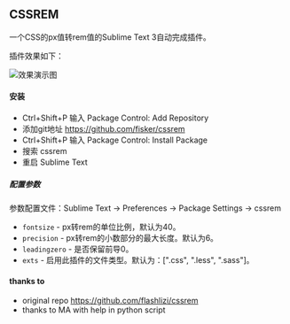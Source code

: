 CSSREM
-------------

一个CSS的px值转rem值的Sublime Text 3自动完成插件。

插件效果如下：

![效果演示图](cssrem.gif)

#### 安装
* Ctrl+Shift+P 输入 Package Control: Add Repository
* 添加git地址 https://github.com/fisker/cssrem
* Ctrl+Shift+P 输入 Package Control: Install Package
* 搜索 cssrem
* 重启 Sublime Text

##### 配置参数

参数配置文件：Sublime Text -> Preferences -> Package Settings -> cssrem

* `fontsize` - px转rem的单位比例，默认为40。
* `precision` - px转rem的小数部分的最大长度。默认为6。
* `leadingzero` - 是否保留前导0。
* `exts` - 启用此插件的文件类型。默认为：[".css", ".less", ".sass"]。

#### thanks to
* original repo https://github.com/flashlizi/cssrem
* thanks to MA with help in python script

